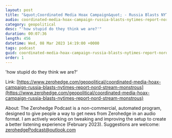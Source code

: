 ```yaml
---
layout: post
title: "&quot;Coordinated Media Hoax Campaign&quot; - Russia Blasts NYTimes Report On Nord Stream &quot;Monstrous Crime&quot;"
audio: coordinated-media-hoax-campaign-russia-blasts-nytimes-report-nord-stream-monstrous-0
category: geopolitical
desc: "'how stupid do they think we are?'"
duration: 00:07:36
length: 456
datetime: Wed, 08 Mar 2023 14:19:00 +0000
tags: podcast
guid: coordinated-media-hoax-campaign-russia-blasts-nytimes-report-nord-stream-monstrous-0
order: 1
---
```

'how stupid do they think we are?'

Link: [https://www.zerohedge.com/geopolitical/coordinated-media-hoax-campaign-russia-blasts-nytimes-report-nord-stream-monstrous](https://www.zerohedge.com/geopolitical/coordinated-media-hoax-campaign-russia-blasts-nytimes-report-nord-stream-monstrous)

About: The Zerohedge Podcast is a non-commercial, automated program, designed to give people a way to get news from Zerohedge in an audio format.  I am actively working on tweaking and improving the setup to create a better listening experience (February 2023).  Suggestions are welcome: [zerohedgePodcast@outlook.com](mailto:zerohedgePodcast@outlook.com)